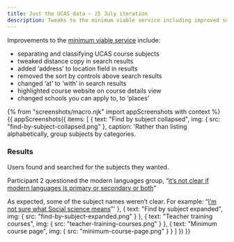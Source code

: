 ```yaml
---
title: Just the UCAS data – 25 July iteration
description: Tweaks to the minimum viable service including improved subject selection.
---
```

Improvements to the [minimum viable service](/find-teacher-training/all-courses-minimum) include:

* separating and classifying UCAS course subjects
* tweaked distance copy in search results
* added ‘address’ to location field in results
* removed the sort by controls above search results
* changed ‘at’ to ‘with’ in search results
* highlighted course website on course details view
* changed schools you can apply to, to ‘places’

{% from "screenshots/macro.njk" import appScreenshots with context %}
{{ appScreenshots({
  items: [
    {
      text: "Find by subject collapsed",
      img: { src: "find-by-subject-collapsed.png" },
      caption: 'Rather than listing alphabetically, group subjects by categories.

### Results

Users found and searched for the subjects they wanted.

Participant 2 questioned the modern languages group, “[it’s not clear if modern languages is primary or secondary or both](https://lookback.io/watch/QCBC3KYjNxtEuQH5R?t=15m21s)”

As expected, some of the subject names weren’t clear. For example: “[I’m not sure what Social science means](https://lookback.io/watch/QCBC3KYjNxtEuQH5R?t=16m22s)”'
    },
    {
      text: "Find by subject expanded",
      img: { src: "find-by-subject-expanded.png" }
    },
    {
      text: "Teacher training courses",
      img: { src: "teacher-training-courses.png" }
    },
    {
      text: "Minimum course page",
      img: { src: "minimum-course-page.png" }
    }
  ]
}) }}
